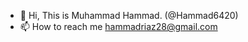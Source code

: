 - 👋 Hi, This is Muhammad Hammad.  (@Hammad6420)
- 📫 How to reach me hammadriaz28@gmail.com

<!---
Hammad6420/Hammad6420 is a ✨ special ✨ repository because its `README.md` (this file) appears on your GitHub profile.
You can click the Preview link to take a look at your changes.
--->
